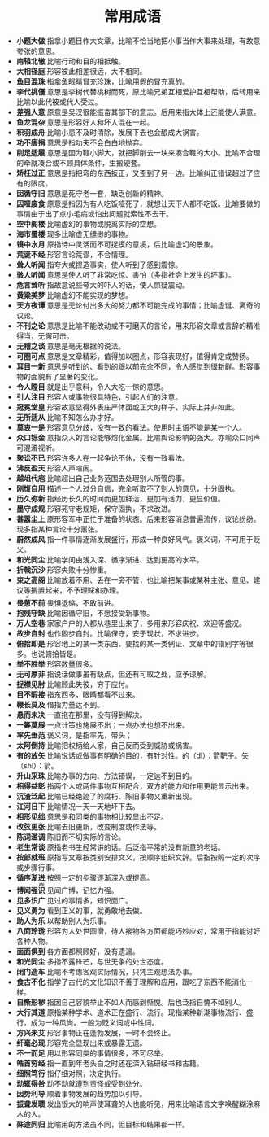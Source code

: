 <div align='center'><h1>常用成语</h1></div>

* **小题大做** 指拿小题目作大文章，比喻不恰当地把小事当作大事来处理，有故意夸张的意思。
* **南辕北辙** 比喻行动和目的相抵触。
* **大相径庭** 形容彼此相差很远，大不相同。
* **鱼目混珠** 指拿鱼眼睛冒充珍珠，比喻用假的冒充真的。
* **李代挑僵** 意思是李树代替桃树而死，原比喻兄弟互相爱护互相帮助，后转用来比喻以此代彼或代人受过。
* **差强人意** 原意是吴汉很能振奋其部下的意志。后用来指大体上还能使人满意。
* **鱼龙混杂** 意思是形容好人和坏人混在一起。
* **积羽成舟** 比喻小患不及时清除，发展下去也会酿成大祸害。
* **功不唐捐** 意思是指功夫不会白白地抛弃。
* **削足适履** 意思是因为鞋小脚大，就把脚削去一块来凑合鞋的大小。比喻不合理的牵就凑合或不顾具体条件，生搬硬套。
* **矫枉过正** 意思是指把弯的东西扳正，又歪到了另一边。比喻纠正错误超过了应有的限度。
* **因循守旧** 意思是死守老一套，缺乏创新的精神。
* **因噎废食** 原意是指因为有人吃饭噎死了，就想让天下人都不吃饭。比喻要做的事情由于出了点小毛病或怕出问题就索性不去干。
* **空中阁楼** 比喻虚幻的事物或脱离实际的空想。
* **海市蜃楼** 现多比喻虚无缥缈的事物。
* **镜中水月** 原指诗中灵活而不可捉摸的意境，后比喻虚幻的景象。
* **荒诞不经** 形容言论荒谬，不合情理。
* **耸人听闻** 指夸大或捏造事实，使人听到了感到震惊。
* **骇人听闻** 意思是使人听了非常吃惊、害怕（多指社会上发生的坏事）。
* **危言耸听** 指故意说些夸大的吓人的话，使人惊疑震动。
* **黄粱美梦** 比喻虚幻不能实现的梦想。
* **天方夜谭** 意思是无论付出多大的努力都不可能完成的事情；比喻虚诞、离奇的议论。
* **不刊之论** 意思是比喻不能改动或不可磨灭的言论，用来形容文章或言辞的精准得当，无懈可击。
* **无稽之谈** 意思是毫无根据的说法。
* **可圈可点** 意思是文章精彩，值得加以圈点，形容表现好，值得肯定或赞扬。
* **耳目一新** 意思是听到的、看到的跟以前完全不同，令人感觉到很新鲜。形容事物的面貌有了显著的变化。
* **令人瞠目** 就是出乎意料，令人大吃一惊的意思。
* **引人注目** 形容人或事物很具特色，引起人们的注意。
* **冠冕堂皇** 形容故意显得外表庄严体面或正大的样子，实际上并非如此。
* **无所适从** 比喻不知怎么办才好。
* **莫衷一是** 形容意见分歧，没有一致的看法。使用时主语不能是某一个人。
* **众口铄金** 意指众人的言论能够熔化金属。比喻舆论影响的强大。亦喻众口同声可混淆视听。
* **聚讼不已** 形容许多人在一起争论不休，没有一致看法。
* **沸反盈天** 形容人声喧闹。
* **越俎代庖** 比喻超出自己业务范围去处理别人所管的事。
* **刚愎自用** 描述一个人过分自信，完全听取不了别人的意见，十分固执。
* **历久弥新** 指经历长久的时间而更加鲜活，更加有活力，更显价值。
* **墨守成规** 形容死守老规矩，保守固执，不求改进。
* **甚嚣尘上** 原形容军中正忙于准备的状态。后来形容消息普遍流传，议论纷纷。现多指某种言论十分嚣张。
* **蔚然成风** 指一件事情逐渐发展盛行，形成一种良好风气。褒义词，不可用于贬义。
* **和光同尘** 比喻学问由浅入深、循序渐进、达到更高的水平。
* **折戟沉沙** 形容失败十分惨重。
* **束之高阁** 比喻放着不用、丢在一旁不管，也比喻把某事或某种主张、意见、建议等搁置起来，不予理睬和办理。
* **畏<ruby>葸<rt>xǐ</rt></ruby>不前** 畏惧退缩，不敢前进。
* **抱残守缺** 比喻因循守旧，不愿接受新事物。
* **万人空巷** 家家户户的人都从巷里出来了，多用来形容庆祝、欢迎等盛况。
* **故步自封** 也作固步自封。比喻保守，安于现状，不求进步。
* **俯拾即是** 形容地上的某一类东西、要找的某一类例证、文章中的错别字等很多。也说俯拾皆是。
* **举不胜举** 形容数量很多。
* **无可厚非** 指说话做事虽有缺点，但还有可取之处，应予谅解。
* **捉襟见肘** 比喻顾此失彼，穷于应付。
* **目不暇接** 指东西多，眼睛都看不过来。
* **鞭长莫及** 借指力量达不到。
* **悬而未决** 一直拖在那里，没有得到解决。
* **一筹莫展** 一点计策也施展不出；一点办法也想不出来。
* **率先垂范** 褒义词，是指率先，带头；
* **太阿倒持** 比喻把权柄给人家，自己反而受到威胁或祸害。
* **有的放矢** 比喻说话或做事有明确的目的，有针对性。的（dì）：箭靶子。矢（shǐ）：箭。
* **升山采珠** 比喻办事的方向、方法错误，一定达不到目的。
* **相得益彰** 指两个人或两件事物互相配合，双方的能力和作用更能显示出来。
* **沉渣泛起** 比喻已经绝迹了的腐朽、陈旧事物又重新出现。
* **江河日下** 比喻情况一天一天地坏下去。
* **相形见绌** 意思是和同类的事物相比较显出不足。
* **改弦更张** 比喻去旧更新，改变制度或作法等。
* **陈词滥调** 陈旧而不切实际的言论。
* **老生常谈** 原指老书生经常讲的话。后泛指平常的没有新意的老话。
* **按部就班** 原指写文章按类别安排文义，按顺序组织文辞。后指按照一定的次序或步骤行事。
* **循序渐进** 按照一定的步骤逐渐深入或提高。
* **博闻强<ruby>识<rt>zhi</rt></ruby>** 见闻广博，记忆力强。
* **见多识广** 见过的事情多，知识面广。
* **见义勇为** 看到正义的事，就勇敢地去做。
* **助人为乐** 以帮助别人为乐事。
* **八面玲珑** 形容为人处世圆滑，待人接物各方面都能巧妙应对，常用于指能讨好各种人物。
* **面面俱到** 各方面都照顾好，没有遗漏。
* **和光同尘** 多指不露锋芒，与世无争的处世态度。
* **闭门造车** 比喻不考虑客观实际情况，只凭主观想法办事。
* **食古不化** 指学了古代的文化知识不善于理解和应用，跟吃了东西不能消化一样。
* **自惭形秽** 指因自己容貌举止不如人而感到惭愧。后也泛指自愧不如别人。
* **大行其道** 原指某种学术、道术正在盛行、流行。现指某种新潮事物流行、盛行，成为一种风尚。一般为贬义词或中性词。
* **方兴未艾** 形容事物正在蓬勃发展，一时不会终止。
* **纤毫必现** 形容完全显现出来或暴露无遗。
* **不一而足** 用以形容同类的事情很多，不可尽举。
* **皓首穷经** 指一直到年老头白之时还在深入钻研经书和古籍。
* **细照笃行** 指仔细对照，决定执行。
* **动辄得咎** 动不动就遭到责怪或受到处分。
* **因势利导** 顺着事物发展的趋势加以引导。
* **振聋发聩** 发出很大的响声使耳聋的人也能听见，用来比喻语言文字唤醒糊涂麻木的人。
* **殊途同归** 比喻用的方法虽不同，但目标和结果都一样。
